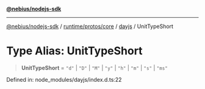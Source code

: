 [**@nebius/nodejs-sdk**](../../../../../README.md)

---

[@nebius/nodejs-sdk](../../../../../README.md) / [runtime/protos/core](../../README.md) / [dayjs](../README.md) / UnitTypeShort

# Type Alias: UnitTypeShort

> **UnitTypeShort** = `"d"` \| `"D"` \| `"M"` \| `"y"` \| `"h"` \| `"m"` \| `"s"` \| `"ms"`

Defined in: node_modules/dayjs/index.d.ts:22
